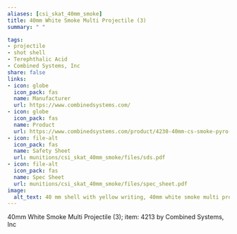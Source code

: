 ```yaml
--- 
aliases: [csi_skat_40mm_smoke] 
title: 40mm White Smoke Multi Projectile (3) 
summary: " " 

tags:  
- projectile 
- shot shell 
- Terephthalic Acid
- Combined Systems, Inc 
share: false 
links:  
- icon: globe 
  icon_pack: fas 
  name: Manufacturer 
  url: https://www.combinedsystems.com/ 
- icon: globe 
  icon_pack: fas 
  name: Product 
  url: https://www.combinedsystems.com/product/4230-40mm-cs-smoke-pyro-4-8-long-range/ 
- icon: file-alt  
  icon_pack: fas 
  name: Safety Sheet 
  url: munitions/csi_skat_40mm_smoke/files/sds.pdf 
- icon: file-alt  
  icon_pack: fas 
  name: Spec Sheet 
  url: munitions/csi_skat_40mm_smoke/files/spec_sheet.pdf 
image: 
  alt_text: 40 mm shell with yellow writing, 40mm white smoke multi projectile (3). a hand with a black nitrile glove holds it 
---
```

40mm White Smoke Multi Projectile (3); item: 4213  by Combined Systems, Inc
